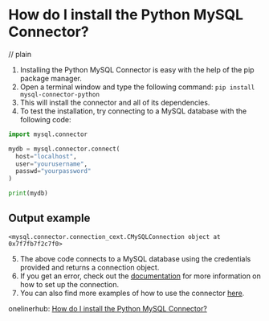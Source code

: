 # How do I install the Python MySQL Connector?
// plain

1. Installing the Python MySQL Connector is easy with the help of the pip package manager.
2. Open a terminal window and type the following command: `pip install mysql-connector-python`
3. This will install the connector and all of its dependencies.
4. To test the installation, try connecting to a MySQL database with the following code:

```python
import mysql.connector

mydb = mysql.connector.connect(
  host="localhost",
  user="yourusername",
  passwd="yourpassword"
)

print(mydb)
```

## Output example

```
<mysql.connector.connection_cext.CMySQLConnection object at 0x7f7fb7f2c7f0>
```

5. The above code connects to a MySQL database using the credentials provided and returns a connection object.
6. If you get an error, check out the [documentation](https://dev.mysql.com/doc/connector-python/en/connector-python-connectargs.html) for more information on how to set up the connection.
7. You can also find more examples of how to use the connector [here](https://dev.mysql.com/doc/connector-python/en/connector-python-examples.html).

onelinerhub: [How do I install the Python MySQL Connector?](https://onelinerhub.com/python-mysql/how-do-i-install-the-python-mysql-connector)